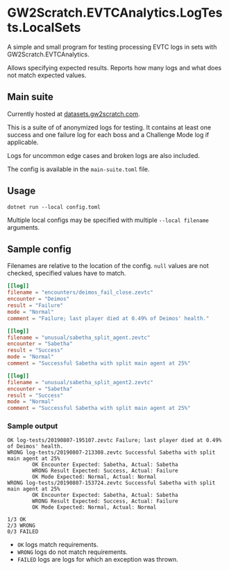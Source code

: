 # GW2Scratch.EVTCAnalytics.LogTests.LocalSets

A simple and small program for testing processing EVTC logs in sets with GW2Scratch.EVTCAnalytics.

Allows specifying expected results. Reports how many logs and what does not match expected values.

## Main suite
Currently hosted at [datasets.gw2scratch.com](https://datasets.gw2scratch.com/).

This is a suite of of anonymized logs for testing. It contains at least one
success and one failure log for each boss and a Challenge Mode log if applicable.

Logs for uncommon edge cases and broken logs are also included.

The config is available in the `main-suite.toml` file.

## Usage
```
dotnet run --local config.toml
```
Multiple local configs may be specified with multiple `--local filename` arguments.

## Sample config
Filenames are relative to the location of the config.
`null` values are not checked, specified values have to match.

```toml
[[log]]
filename = "encounters/deimos_fail_close.zevtc"
encounter = "Deimos"
result = "Failure"
mode = "Normal"
comment = "Failure; last player died at 0.49% of Deimos' health."

[[log]]
filename = "unusual/sabetha_split_agent.zevtc"
encounter = "Sabetha"
result = "Success"
mode = "Normal"
comment = "Successful Sabetha with split main agent at 25%"

[[log]]
filename = "unusual/sabetha_split_agent2.zevtc"
encounter = "Sabetha"
result = "Success"
mode = "Normal"
comment = "Successful Sabetha with split main agent at 25%"
```

### Sample output
```
OK log-tests/20190807-195107.zevtc Failure; last player died at 0.49% of Deimos' health.
WRONG log-tests/20190807-213308.zevtc Successful Sabetha with split main agent at 25%
        OK Encounter Expected: Sabetha, Actual: Sabetha
        WRONG Result Expected: Success, Actual: Failure
        OK Mode Expected: Normal, Actual: Normal
WRONG log-tests/20190807-153724.zevtc Successful Sabetha with split main agent at 25%
        OK Encounter Expected: Sabetha, Actual: Sabetha
        WRONG Result Expected: Success, Actual: Failure
        OK Mode Expected: Normal, Actual: Normal

1/3 OK
2/3 WRONG
0/3 FAILED
```

- `OK` logs match requirements.
- `WRONG` logs do not match requirements.
- `FAILED` logs are logs for which an exception was thrown.
